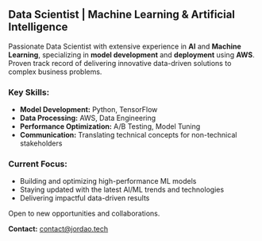 ## Data Scientist | Machine Learning & Artificial Intelligence

Passionate Data Scientist with extensive experience in **AI** and **Machine Learning**, specializing in **model development** and **deployment** using **AWS**. Proven track record of delivering innovative data-driven solutions to complex business problems.

### Key Skills:
- **Model Development:** Python, TensorFlow
- **Data Processing:** AWS, Data Engineering
- **Performance Optimization:** A/B Testing, Model Tuning
- **Communication:** Translating technical concepts for non-technical stakeholders

### Current Focus:
- Building and optimizing high-performance ML models
- Staying updated with the latest AI/ML trends and technologies
- Delivering impactful data-driven results

Open to new opportunities and collaborations.

**Contact:** [contact@jordao.tech](mailto:contact@jordao.tech)
